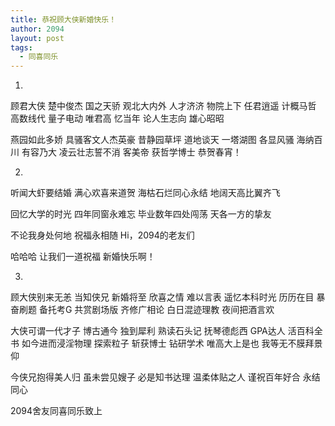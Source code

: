 ```yaml
---
title: 恭祝顾大侠新婚快乐！
author: 2094
layout: post
tags:
  - 同喜同乐
---
```


1.

顾君大侠
楚中俊杰
国之天骄
观北大内外
人才济济
物院上下
任君逍遥
计概马哲
高数线代
量子电动
唯君高
忆当年
论人生志向
雄心昭昭

燕园如此多娇
具骚客文人杰英豪
昔静园草坪
道地谈天
一塔湖图
各显风骚
海纳百川
有容乃大
凌云壮志誓不消
客美帝
获哲学博士
恭贺春宵！



2.

听闻大虾要结婚
满心欢喜来道贺
海枯石烂同心永结
地阔天高比翼齐飞

回忆大学的时光
四年同窗永难忘
毕业数年四处闯荡
天各一方的挚友

不论我身处何地
祝福永相随
Hi，2094的老友们

哈哈哈
让我们一道祝福
新婚快乐啊！

3.

顾大侠别来无恙 当知侠兄 新婚将至 欣喜之情 难以言表 遥忆本科时光 历历在目 暴奋刷题 备托考G 共赏剧场版 齐修广相论 白日混迹理教 夜间把酒言欢 

大侠可谓一代才子 博古通今 独到犀利 熟读石头记 抚琴德彪西 GPA达人 活百科全书 如今进而浸淫物理 探索粒子 斩获博士 钻研学术 唯高大上是也 我等无不膜拜景仰

今侠兄抱得美人归 虽未尝见嫂子 必是知书达理 温柔体贴之人 谨祝百年好合 永结同心 

2094舍友同喜同乐致上
